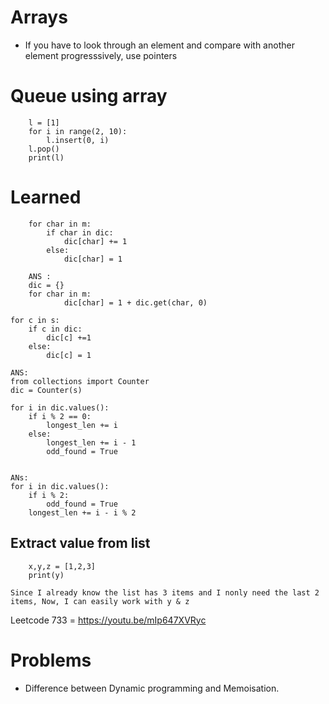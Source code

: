 # Arrays

- If you have to look through an element and compare with another element progresssively, use pointers

# Queue using array

```
    l = [1]
    for i in range(2, 10):
        l.insert(0, i)
    l.pop()
    print(l)
```

# Learned

```
    for char in m:
        if char in dic:
            dic[char] += 1
        else:
            dic[char] = 1

    ANS :
    dic = {}
    for char in m:
            dic[char] = 1 + dic.get(char, 0)
```

```
for c in s:
    if c in dic:
        dic[c] +=1
    else:
        dic[c] = 1

ANS:
from collections import Counter
dic = Counter(s)
```

```
for i in dic.values():
    if i % 2 == 0:
        longest_len += i
    else:
        longest_len += i - 1
        odd_found = True


ANs:
for i in dic.values():
    if i % 2:
        odd_found = True
    longest_len += i - i % 2
```

## Extract value from list
```
    x,y,z = [1,2,3]
    print(y)
```
`Since I already know the list has 3 items and I nonly need the last 2 items, Now, I can easily work with y & z`

Leetcode 733 = https://youtu.be/mIp647XVRyc

# Problems

- Difference between Dynamic programming and Memoisation.
